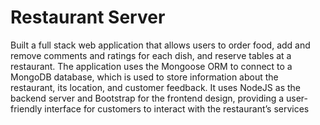 # Restaurant Server
Built a full stack web application that allows users to order food, add and remove comments and ratings for each dish,
and reserve tables at a restaurant. The application uses the Mongoose ORM to connect to a MongoDB database, which is used to store information about
the restaurant, its location, and customer feedback. It uses NodeJS as the backend server and Bootstrap for the frontend design, providing a user-friendly interface for
customers to interact with the restaurant’s services
